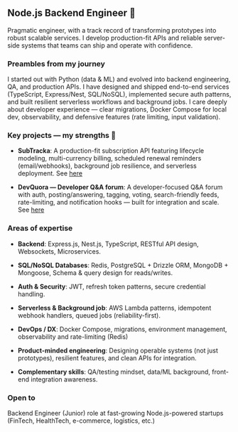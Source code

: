 ## Node.js Backend Engineer 👋

Pragmatic engineer, with a track record of transforming prototypes into robust scalable services. 
I develop production-fit APIs and reliable server-side systems that teams can ship and operate with confidence.

### Preambles from my journey

I started out with Python (data & ML) and evolved into backend engineering, QA, and production APIs. I have designed and shipped end-to-end services (TypeScript, Express/Nest, SQL/NoSQL), implemented secure auth patterns, and built resilient serverless workflows and background jobs. I care deeply about developer experience — clear migrations, Docker Compose for local dev, observability, and defensive features (rate limiting, input validation).

### Key projects — my strengths 💪

- **SubTracka**: A production-fit subscription API featuring lifecycle modeling, multi-currency billing, scheduled renewal reminders (email/webhooks), background job resilience, and serverless deployment.
See [here](https://github.com/Xelvise/SubTracka)

- **DevQuora — Developer Q&A forum**: A developer-focused Q&A forum with auth, posting/answering, tagging, voting, search-friendly feeds, rate-limiting, and notification hooks — built for integration and scale.
See [here](https://github.com/Xelvise/dev-quora)


### Areas of expertise

- **Backend**: Express.js, Nest.js, TypeScript, RESTful API design, Websockets, Microservices.

- **SQL/NoSQL Databases**: Redis, PostgreSQL + Drizzle ORM, MongoDB + Mongoose, Schema & query design for reads/writes.

- **Auth & Security**: JWT, refresh token patterns, secure credential handling.

- **Serverless & Background job**: AWS Lambda patterns, idempotent webhook handlers, queued jobs (reliability-first).

- **DevOps / DX**: Docker Compose, migrations, environment management, observability and rate-limiting (Redis)

- **Product-minded engineering**: Designing operable systems (not just prototypes), resilient features, and clean APIs for integration.

- **Complementary skills**: QA/testing mindset, data/ML background, front-end integration awareness.


### Open to

Backend Engineer (Junior) role at fast-growing Node.js-powered startups (FinTech, HealthTech, e-commerce, logistics, etc.)

<!--
**Xelvise/Xelvise** is a ✨ _special_ ✨ repository because its `README.md` (this file) appears on your GitHub profile.

Here are some ideas to get you started:

- 🔭 I’m currently working on ...
- 🌱 I’m currently learning ...
- 👯 I’m looking to collaborate on ...
- 🤔 I’m looking for help with ...
- 💬 Ask me about ...
- 📫 How to reach me: ...
- 😄 Pronouns: ...
- ⚡ Fun fact: ...
-->

